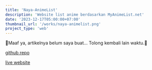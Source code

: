 ```yaml
---
title: 'Naya-AnimeList'
description: 'Website list anime berdasarkan MyAnimeList.net'
date: '2023-12-17T05:00:00+07:00'
thumbnail_url: '/works/naya-animelist.png'
project_type: 'web'
---
```

🚧Maaf ya, artikelnya belum saya buat... Tolong kembali lain waktu.🚧

[github repo](https://github.com/thiotimoo/naya-animelist)

[live website](https://naya-animelist.vercel.app)
